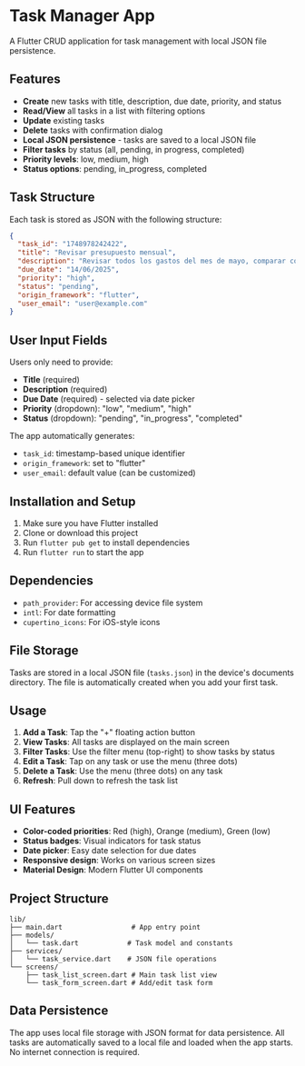 # Task Manager App

A Flutter CRUD application for task management with local JSON file persistence.

## Features

- **Create** new tasks with title, description, due date, priority, and status
- **Read/View** all tasks in a list with filtering options
- **Update** existing tasks
- **Delete** tasks with confirmation dialog
- **Local JSON persistence** - tasks are saved to a local JSON file
- **Filter tasks** by status (all, pending, in progress, completed)
- **Priority levels**: low, medium, high
- **Status options**: pending, in_progress, completed

## Task Structure

Each task is stored as JSON with the following structure:

```json
{
  "task_id": "1748978242422",
  "title": "Revisar presupuesto mensual",
  "description": "Revisar todos los gastos del mes de mayo, comparar con el presupuesto inicial y preparar informe para la reunión del viernes",
  "due_date": "14/06/2025",
  "priority": "high",
  "status": "pending",
  "origin_framework": "flutter",
  "user_email": "user@example.com"
}
```

## User Input Fields

Users only need to provide:

- **Title** (required)
- **Description** (required)
- **Due Date** (required) - selected via date picker
- **Priority** (dropdown): "low", "medium", "high"
- **Status** (dropdown): "pending", "in_progress", "completed"

The app automatically generates:

- `task_id`: timestamp-based unique identifier
- `origin_framework`: set to "flutter"
- `user_email`: default value (can be customized)

## Installation and Setup

1. Make sure you have Flutter installed
2. Clone or download this project
3. Run `flutter pub get` to install dependencies
4. Run `flutter run` to start the app

## Dependencies

- `path_provider`: For accessing device file system
- `intl`: For date formatting
- `cupertino_icons`: For iOS-style icons

## File Storage

Tasks are stored in a local JSON file (`tasks.json`) in the device's documents directory. The file is automatically created when you add your first task.

## Usage

1. **Add a Task**: Tap the "+" floating action button
2. **View Tasks**: All tasks are displayed on the main screen
3. **Filter Tasks**: Use the filter menu (top-right) to show tasks by status
4. **Edit a Task**: Tap on any task or use the menu (three dots)
5. **Delete a Task**: Use the menu (three dots) on any task
6. **Refresh**: Pull down to refresh the task list

## UI Features

- **Color-coded priorities**: Red (high), Orange (medium), Green (low)
- **Status badges**: Visual indicators for task status
- **Date picker**: Easy date selection for due dates
- **Responsive design**: Works on various screen sizes
- **Material Design**: Modern Flutter UI components

## Project Structure

```
lib/
├── main.dart                 # App entry point
├── models/
│   └── task.dart            # Task model and constants
├── services/
│   └── task_service.dart    # JSON file operations
└── screens/
    ├── task_list_screen.dart # Main task list view
    └── task_form_screen.dart # Add/edit task form
```

## Data Persistence

The app uses local file storage with JSON format for data persistence. All tasks are automatically saved to a local file and loaded when the app starts. No internet connection is required.
